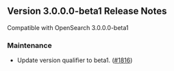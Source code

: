 ## Version 3.0.0.0-beta1 Release Notes

Compatible with OpenSearch 3.0.0.0-beta1

### Maintenance
* Update version qualifier to beta1. ([#1816](https://github.com/opensearch-project/alerting/pull/1816))
